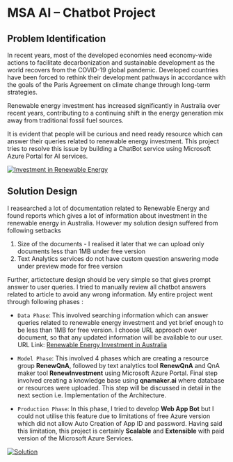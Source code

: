 # MSA AI – Chatbot Project

## Problem Identification

In recent years, most of the developed economies need economy-wide actions to facilitate decarbonization and sustainable development as the world recovers from the COVID-19 global pandemic. Developed countries have been forced to rethink their development pathways in accordance with the goals of the Paris Agreement on climate change through long-term strategies.

Renewable energy investment has increased significantly in Australia over recent years, contributing to a continuing shift in the energy generation mix away from traditional fossil fuel sources.

It is evident that people will be curious and need ready resource which can answer their queries related to renewable energy investment. This project tries to resolve this issue by building a ChatBot service using Microsoft Azure Portal for AI services.

[![Investment in Renewable Energy](https://raw.githubusercontent.com/maheshhase/Microsoft-Azure-Projects/main/ChatBot/Images/image.jpeg "Investment in Renewable Energy")](http://https://raw.githubusercontent.com/maheshhase/Microsoft-Azure-Projects/main/ChatBot/Images/image.jpeg "Investment in Renewable Energy")


## Solution Design

I reasearched a lot of documentation related to Renewable Energy and found reports which gives a lot of information about investment in the renewable energy in Australia. However my solution design suffered from following setbacks
1. Size of the documents - I realised it later that we can upload only documents less than 1MB under free version
2. Text Analytics services do not have custom question answering mode under preview mode for free version

Further, artictecture design should be very simple so that gives prompt answer to user queries. I tried to manually review all chatbot answers related to article to avoid any wrong information.  My entire project went through following phases :

- `Data Phase`: This involved searching information which can answer queries related to renewable energy investment and yet brief enough to be less than 1MB for free version. I choose URL approach over document, so that any updated information will be available to our user.
URL Link: [Renewable Energy Investment in Australia](https://www.rba.gov.au/publications/bulletin/2020/mar/renewable-energy-investment-in-australia.html "Renewable Energy Investment in Australia")

- `Model Phase`: This involved 4 phases which are creating a resource group **RenewQnA**, followed by text analytics tool **RenewQnA** and QnA maker tool **RenewInvestment** using Microsoft Azure Portal. Final step involved creating a knowledge base using **qnamaker.ai** where database or resources were uploaded. This step will be discussed in detail in the next section i.e. Implementation of the Architecture.

- `Production Phase`: In this phase, I tried to develop **Web App Bot** but I could not utilise this feature due to limitations of free Azure version which did not allow Auto Creation of App ID and password. Having said this limitation, this project is certainly **Scalable** and **Extensible** with paid version of the Microsoft Azure Services.

[![Solution](https://raw.githubusercontent.com/maheshhase/Microsoft-Azure-Projects/main/Solution.jpeg "Solution")](https://raw.githubusercontent.com/maheshhase/Microsoft-Azure-Projects/main/Solution.jpeg "Solution")






